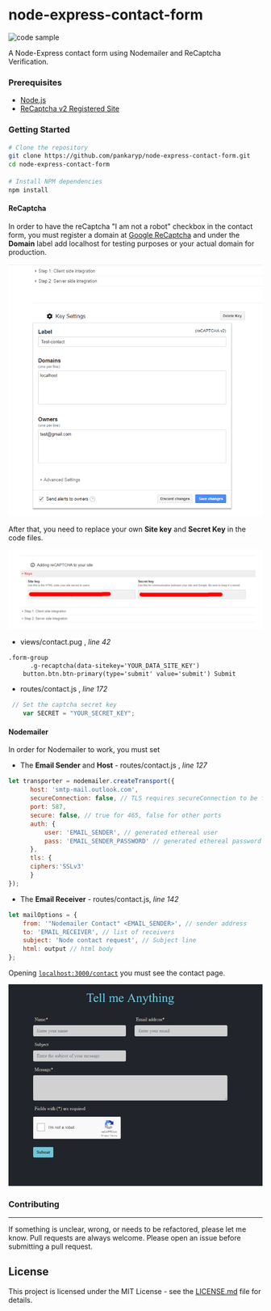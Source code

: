 # node-express-contact-form

![code sample](https://img.shields.io/badge/code-sample-yellowgreen.svg?style=flat-square)

A Node-Express contact form using Nodemailer and ReCaptcha Verification.

### Prerequisites

* [Node.js](https://nodejs.org/en/)
* [ReCaptcha v2 Registered Site](https://www.google.com/recaptcha/intro/v3beta.html) 

### Getting Started

```sh
# Clone the repository
git clone https://github.com/pankaryp/node-express-contact-form.git
cd node-express-contact-form

# Install NPM dependencies
npm install
```

#### ReCaptcha
In order to have the reCaptcha "I am not a robot" checkbox in the contact form, you must register a domain at [Google ReCaptcha](https://www.google.com/recaptcha/intro/v3beta.html) and under the __Domain__ label add localhost for testing purposes or your actual domain for production.

!['domain'](samples/domain.png?raw=true)

After that, you need to replace your own __Site key__ and __Secret Key__ in the code files.

!['sitekey'](samples/sitekey.png?raw=true)

* views/contact.pug , *line 42*
```pug
.form-group
      .g-recaptcha(data-sitekey='YOUR_DATA_SITE_KEY')
    button.btn.btn-primary(type='submit' value='submit') Submit
```

* routes/contact.js , *line 172*
```javascript
 // Set the captcha secret key
    var SECRET = "YOUR_SECRET_KEY";
```

#### Nodemailer
In order for Nodemailer to work, you must set

* The __Email Sender__ and __Host__ - routes/contact.js , *line 127*
```javascript
let transporter = nodemailer.createTransport({
      host: 'smtp-mail.outlook.com',
      secureConnection: false, // TLS requires secureConnection to be false
      port: 587,
      secure: false, // true for 465, false for other ports
      auth: {
          user: 'EMAIL_SENDER', // generated ethereal user
          pass: 'EMAIL_SENDER_PASSWORD' // generated ethereal password
      },
      tls: {
      ciphers:'SSLv3'
      }
});
```

* The __Email Receiver__ - routes/contact.js, *line 142*
```javascript
let mailOptions = {
    from: '"Nodemailer Contact" <EMAIL_SENDER>', // sender address
    to: 'EMAIL_RECEIVER', // list of receivers
    subject: 'Node contact request', // Subject line
    html: output // html body
};
```

Opening [`localhost:3000/contact`](localhost:3000/contact) you must see the contact page.

!['contact'](samples/contact.png?raw=true)

### Contributing
---
If something is unclear, wrong, or needs to be refactored, please let me know. Pull requests are always welcome. Please open an issue before submitting a pull request. 

## License

This project is licensed under the MIT License - see the [LICENSE.md](LICENSE.md) file for details.
